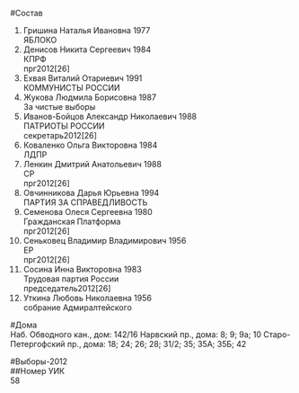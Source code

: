 #Состав  
1. Гришина Наталья Ивановна 1977  
    ЯБЛОКО  
2. Денисов Никита Сергеевич 1984  
    КПРФ  
    прг2012[26]  
3. Ехвая Виталий Отариевич 1991  
    КОММУНИСТЫ РОССИИ  
4. Жукова Людмила Борисовна 1987  
    За чистые выборы  
5. Иванов-Бойцов Александр Николаевич 1988  
    ПАТРИОТЫ РОССИИ  
    секретарь2012[26]  
6. Коваленко Ольга Викторовна 1984  
    ЛДПР  
7. Ленкин Дмитрий Анатольевич 1988  
    СР  
    прг2012[26]  
8. Овчинникова Дарья Юрьевна 1994  
    ПАРТИЯ ЗА СПРАВЕДЛИВОСТЬ  
9. Семенова Олеся Сергеевна 1980  
    Гражданская Платформа  
    прг2012[26]  
10. Сеньковец Владимир Владимирович 1956  
    ЕР  
    прг2012[26]  
11. Сосина Инна Викторовна 1983  
    Трудовая партия России  
    председатель2012[26]  
12. Уткина Любовь Николаевна 1956  
    собрание Адмиралтейского  
  
#Дома  
Наб. Обводного кан., дом: 142/16 Нарвский пр., дома: 8; 9; 9а; 10 Старо-Петергофский пр., дома: 18; 24; 26; 28; 31/2; 35; 35А; 35Б; 42  
  
#Выборы-2012  
##Номер УИК  
58  

